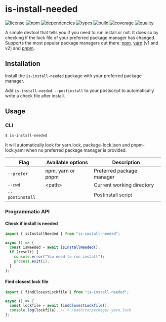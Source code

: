# is-install-needed

[![license](https://img.shields.io/badge/license-ISC-blue.svg?style=flat-square)](https://github.com/mekwall/is-install-needed/blob/master/LICENSE)
[![npm](https://img.shields.io/npm/v/is-install-needed.svg?style=flat-square&logo=npm)](https://www.npmjs.com/package/is-install-needed)
[![dependencies](https://img.shields.io/librariesio/github/mekwall/is-install-needed.svg?style=flat-square)](https://github.com/mekwall/is-install-needed)
![types](https://img.shields.io/npm/types/is-install-needed.svg?style=flat-square&logo=typescript)
[![build](https://img.shields.io/endpoint.svg?url=https%3A%2F%2Factions-badge.atrox.dev%2Fmekwall%2Fis-install-needed%2Fbadge%3Fref%3Dmaster&label=build&style=flat-square)](https://actions-badge.atrox.dev/mekwall/is-install-needed/goto?ref=master)
[![coverage](https://img.shields.io/codecov/c/github/mekwall/is-install-needed?style=flat-square)](https://codecov.io/github/mekwall/is-install-needed?branch=master)
[![quality](https://img.shields.io/lgtm/grade/javascript/github/mekwall/is-install-needed?style=flat-square])](https://lgtm.com/projects/g/mekwall/is-install-needed/?mode=list)

A simple devtool that tells you if you need to run install or not. It does so by checking if the lock file of your preferred package manager has changed. Supports the most popular package managers out there: [npm](https://www.npmjs.com/), [yarn](https://yarnpkg.com/) (v1 and v2) and [pnpm](https://pnpm.js.org/).

## Installation

Install the `is-install-needed` package with your preferred package manager.

Add `is-install-needed --postinstall` to your postscript to automatically write a check file after install.

## Usage

### CLI

```bash
$ is-install-needed
```

It will automatically look for yarn.lock, package-lock.json and pnpm-lock.yaml when no preferred package manager is provided.

| Flag            | Available options | Description               |
| --------------- | ----------------- | ------------------------- |
| `--prefer`      | npm, yarn or pnpm | Preferred package manager |
| `--cwd`         | \<path>           | Current working directory |
| `--postinstall` |                   | Postinstall script        |

### Programmatic API

#### Check if install is needed

```javascript
import { isInstallNeeded } from "is-install-needed";

async () => {
  const isNeeded = await isInstallNeeded();
  if (result) {
    console.error("You need to run install");
    process.exit(1);
  }
};
```

#### Find closest lock file

```javascript
import { findClosestLockfile } from "is-install-needed";

async () => {
  const lockfile = await findClosestLockfile();
  console.log(lockfile); // > /path/to/package/.yarn.lock
};
```
